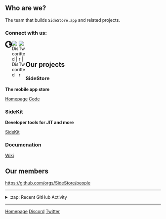 <!-- 
Docs: How to use GitHub README and actions to auto-generate embedded content.
https://github.com/anuraghazra/github-readme-stats
https://www.youtube.com/watch?v=n6d4KHSKqGk
https://github.com/rahuldkjain/github-profile-readme-generator
 -->

## Who are we?

The team that builds `SideStore.app` and related projects.

### Connect with us:

<!--
[![Website](https://img.shields.io/website?label=sidestore.io&style=for-the-badge&url=https://sidestore.io)](https://sidestore.io)
[![Twitter Follow](https://img.shields.io/twitter/follow/sidestore_io?color=1DA1F2&logo=twitter&style=for-the-badge)](https://twitter.com/intent/follow?original_referer=https%3A%2F%2Fgithub.com%2Fsidestore&screen_name=sidestore)
[![GitHub Followers](https://img.shields.io/github/followers/sidestore?style=for-the-badge)]()
[![GitHub Sponsors](https://img.shields.io/github/sponsors/sidestore?style=for-the-badge
)]() 
-->

[<img align="left" alt="sidestore.io" width="22px" src="https://raw.githubusercontent.com/iconic/open-iconic/master/svg/globe.svg" />][website]
[<img align="left" alt="Discord | Discord" width="22px" src="https://cdn.jsdelivr.net/npm/simple-icons@v3/icons/discord.svg" />][discord]
[<img align="left" alt="Twitter | Twitter" width="22px" src="https://cdn.jsdelivr.net/npm/simple-icons@v3/icons/twitter.svg" />][twitter]

<br />
<br />

## Our projects

### SideStore

__The mobile app store__

[Homepage][website]
[Code][git.sidestore]

### SideKit

__Developer tools for JIT and more__

[SideKit][git.sidekit]

### Documenation

[Wiki][wiki]

## Our members

https://github.com/orgs/SideStore/people

---

<details>
  <summary>:zap: Recent GitHub Activity</summary>

<!--START_SECTION:activity-->
1. ❗️ Opened issue [#296](https://github.com/SideStore/SideStore/issues/296) in [SideStore/SideStore](https://github.com/SideStore/SideStore)
2. 🗣 Commented on [#295](https://github.com/SideStore/SideStore/issues/295) in [SideStore/SideStore](https://github.com/SideStore/SideStore)
3. 🗣 Commented on [#292](https://github.com/SideStore/SideStore/issues/292) in [SideStore/SideStore](https://github.com/SideStore/SideStore)
4. 🗣 Commented on [#286](https://github.com/SideStore/SideStore/issues/286) in [SideStore/SideStore](https://github.com/SideStore/SideStore)
5. ❗️ Closed issue [#286](https://github.com/SideStore/SideStore/issues/286) in [SideStore/SideStore](https://github.com/SideStore/SideStore)
6. 🗣 Commented on [#292](https://github.com/SideStore/SideStore/issues/292) in [SideStore/SideStore](https://github.com/SideStore/SideStore)
7. ❗️ Closed issue [#295](https://github.com/SideStore/SideStore/issues/295) in [SideStore/SideStore](https://github.com/SideStore/SideStore)
8. 🗣 Commented on [#295](https://github.com/SideStore/SideStore/issues/295) in [SideStore/SideStore](https://github.com/SideStore/SideStore)
9. ❗️ Opened issue [#295](https://github.com/SideStore/SideStore/issues/295) in [SideStore/SideStore](https://github.com/SideStore/SideStore)
10. 🗣 Commented on [#292](https://github.com/SideStore/SideStore/issues/292) in [SideStore/SideStore](https://github.com/SideStore/SideStore)
11. 🗣 Commented on [#86](https://github.com/SideStore/SideStore/issues/86) in [SideStore/SideStore](https://github.com/SideStore/SideStore)
12. ❗️ Closed issue [#92](https://github.com/SideStore/SideStore/issues/92) in [SideStore/SideStore](https://github.com/SideStore/SideStore)
13. 🗣 Commented on [#92](https://github.com/SideStore/SideStore/issues/92) in [SideStore/SideStore](https://github.com/SideStore/SideStore)
14. ❗️ Closed issue [#106](https://github.com/SideStore/SideStore/issues/106) in [SideStore/SideStore](https://github.com/SideStore/SideStore)
15. 🗣 Commented on [#106](https://github.com/SideStore/SideStore/issues/106) in [SideStore/SideStore](https://github.com/SideStore/SideStore)
16. ❗️ Closed issue [#130](https://github.com/SideStore/SideStore/issues/130) in [SideStore/SideStore](https://github.com/SideStore/SideStore)
17. 🗣 Commented on [#130](https://github.com/SideStore/SideStore/issues/130) in [SideStore/SideStore](https://github.com/SideStore/SideStore)
18. ❗️ Closed issue [#135](https://github.com/SideStore/SideStore/issues/135) in [SideStore/SideStore](https://github.com/SideStore/SideStore)
19. 🗣 Commented on [#135](https://github.com/SideStore/SideStore/issues/135) in [SideStore/SideStore](https://github.com/SideStore/SideStore)
20. ❗️ Closed issue [#148](https://github.com/SideStore/SideStore/issues/148) in [SideStore/SideStore](https://github.com/SideStore/SideStore)
<!--END_SECTION:activity-->

</details>

---

[Homepage][patreon] [Discord][discord] [Twitter][twitter]

<!--
- [Patreon][patreon]
- [OpenCollective][opencollective]
- [YouTube][youtube]
-->

[website]: https://sidestore.io
[wiki]: https://wiki.sidestore.io
[twitter]: https://twitter.com/sidestore_io
[discord]: https://discord.gg/CacsuuzsBq
[youtube]: https://youtube.com/TODO
[patreon]: https://www.patreon.com/SideStore
[opencollective]: https://opencollective.com/TODO
[git.sidestore]: https://github.com/SideStore/SideStore/
[git.sidekit]: https://github.com/SideStore/SideKit


